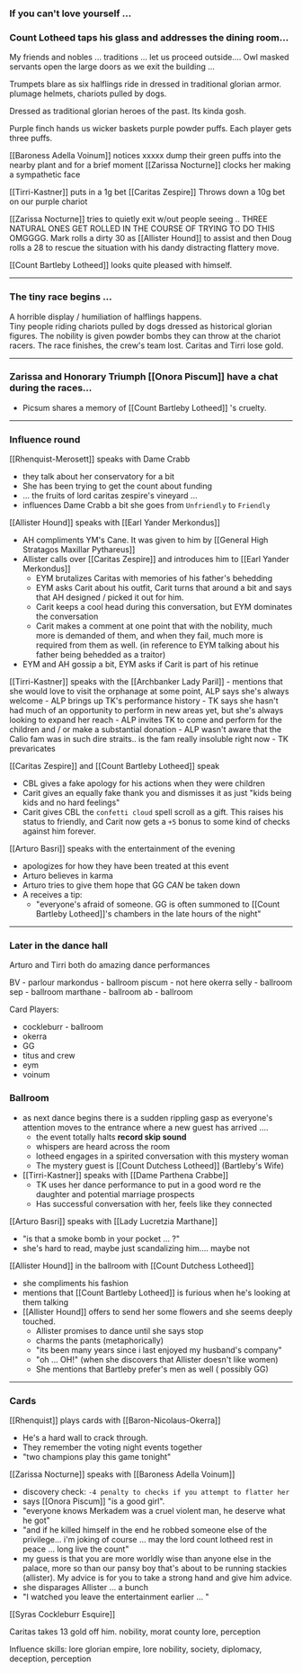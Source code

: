 ### If you can't love yourself ...


### Count Lotheed taps his glass and addresses the dining room...
My friends and nobles ... traditions ... let us proceed outside.... Owl masked servants open the large doors as we exit the building ... 

Trumpets blare as six halflings ride in dressed in traditional glorian armor.  plumage helmets, chariots pulled by dogs.

Dressed as traditional glorian heroes of the past.  Its kinda gosh.  

Purple finch hands us wicker baskets purple powder puffs.  Each player gets three puffs.

[[Baroness Adella Voinum]] notices xxxxx dump their green puffs into the nearby plant and for a brief moment [[Zarissa Nocturne]] clocks her making a sympathetic face

[[Tirri-Kastner]] puts in a 1g bet
[[Caritas Zespire]] Throws down a 10g bet on our purple chariot


[[Zarissa Nocturne]] tries to quietly exit w/out people seeing .. THREE NATURAL ONES GET ROLLED IN THE COURSE OF TRYING TO DO THIS OMGGGG. Mark rolls a dirty 30 as [[Allister Hound]] to assist and then Doug rolls a 28 to rescue the situation with his dandy distracting flattery move.  

[[Count Bartleby Lotheed]] looks quite pleased with himself.

---
### The tiny race begins ...
A horrible display / humiliation of halflings happens.  
Tiny people riding chariots pulled by dogs dressed as historical glorian figures.
The nobility is given powder bombs they can throw at the chariot racers.
The race finishes, the crew's team lost.  Caritas and Tirri lose gold.

---

### Zarissa and Honorary Triumph [[Onora Piscum]] have a chat during the races...
- Picsum shares a memory of [[Count Bartleby Lotheed]] 's cruelty.

---

### Influence round

[[Rhenquist-Merosett]] speaks with Dame Crabb
- they talk about her conservatory for a bit
- She has been trying to get the count about funding
- ... the fruits of lord caritas zespire's vineyard ... 
- influences Dame Crabb a bit she goes from `Unfriendly` to `Friendly`

[[Allister Hound]] speaks with [[Earl Yander Merkondus]]
- AH compliments YM's Cane.  It was given to him by [[General High Stratagos Maxillar Pythareus]]
- Allister calls over [[Caritas Zespire]] and introduces him to [[Earl Yander Merkondus]]
	- EYM brutalizes Caritas with memories of his father's behedding
	- EYM asks Carit about his outfit, Carit turns that around a bit and says that AH designed / picked it out for him.
	- Carit keeps a cool head during this conversation, but EYM dominates the conversation
	- Carit makes a comment at one point that with the nobility, much more is demanded of them, and when they fail, much more is required from them as well. (in reference to EYM talking about his father being behedded as a traitor)
-  EYM and AH gossip a bit, EYM asks if Carit is part of his retinue

[[Tirri-Kastner]] speaks with the [[Archbanker Lady Paril]]
	- mentions that she would love to visit the orphanage at some point, ALP says she's always welcome
	- ALP brings up TK's performance history
		- TK says she hasn't had much of an opportunity to perform in new areas yet, but she's always looking to expand her reach
		- ALP invites TK to come and perform for the children and / or make a substantial donation
		- ALP wasn't aware that the Calio fam was in such dire straits.. is the fam really insoluble right now
		- TK prevaricates 

[[Caritas Zespire]] and [[Count Bartleby Lotheed]] speak
- CBL gives a fake apology for his actions when they were children
- Carit gives an equally fake thank you and dismisses it as just "kids being kids and no hard feelings"
- Carit gives CBL the `confetti cloud` spell scroll as a gift.  This raises his status to friendly, and Carit now gets a `+5` bonus to some kind of checks against him forever.

[[Arturo Basri]] speaks with the entertainment of the evening
- apologizes for how they have been treated at this event
- Arturo believes in karma
- Arturo tries to give them hope that GG _CAN_ be taken down
- A receives a tip:  
	- "everyone's afraid of someone.  GG is often summoned to [[Count Bartleby Lotheed]]'s chambers in the late hours of the night"


---

### Later in the dance hall
Arturo and Tirri both do amazing dance performances

BV - parlour
markondus - ballroom
piscum - not here
okerra selly - ballroom
sep - ballroom
marthane - ballroom
ab - ballroom

Card Players:
- cockleburr - ballroom
- okerra
- GG
- titus and crew
- eym
- voinum

### Ballroom 
- as next dance begins there is a sudden rippling gasp as everyone's attention moves to the entrance where a new guest has arrived ....
	- the event totally halts **record skip sound**
	- whispers are heard across the room
	- lotheed engages in a spirited conversation with this mystery woman
	- The mystery guest is [[Count Dutchess Lotheed]] (Bartleby's Wife)
- [[Tirri-Kastner]] speaks with [[Dame Parthena Crabbe]]
	- TK uses her dance performance to put in a good word re the daughter and potential marriage prospects
	- Has successful conversation with her, feels like they connected

[[Arturo Basri]] speaks with [[Lady Lucretzia Marthane]]
 - "is that a smoke bomb in your pocket ... ?"
 - she's hard to read, maybe just scandalizing him.... maybe not

[[Allister Hound]] in the ballroom with [[Count Dutchess Lotheed]]
- she compliments his fashion
- mentions that [[Count Bartleby Lotheed]] is furious when he's looking at them talking
- [[Allister Hound]] offers to send her some flowers and she seems deeply touched.
	- Allister promises to dance until she says stop
	- charms the pants (metaphorically)
	- "its been many years since i last enjoyed my husband's company"
	- "oh ... OH!" (when she discovers that Allister doesn't like women)
	- She mentions that Bartleby prefer's men as well ( possibly GG)

---

### Cards
[[Rhenquist]] plays cards with [[Baron-Nicolaus-Okerra]] 
- He's a hard wall to crack through.
- They remember the voting night events together
- "two champions play this game tonight"

[[Zarissa Nocturne]] speaks with [[Baroness Adella Voinum]]
- discovery check:  `-4 penalty to checks if you attempt to flatter her`
- says [[Onora Piscum]] "is a good girl".
- "everyone knows Merkadem was a cruel violent man, he deserve what he got"
- "and if he killed himself in the end he robbed someone else of the privilege... i'm joking of course ... may the lord count lotheed rest in peace ... long live the count"
- my guess is that you are more worldly wise than anyone else in the palace, more so than our pansy boy that's about to be running stackies (allister).  My advice is for you to take a strong hand and give him advice.
- she disparages Allister ... a bunch
- "I watched you leave the entertainment earlier ... " 

[[Syras Cockleburr Esquire]]

Caritas takes 13 gold off him.
nobility, morat county lore, perception

Influence skills: lore glorian empire, lore nobility, society, diplomacy, deception, perception
